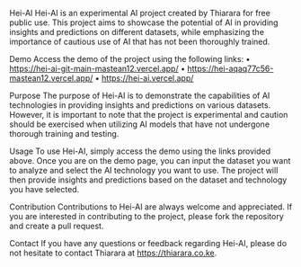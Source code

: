 Hei-AI
Hei-AI is an experimental AI project created by Thiarara for free public use. This project aims to showcase the potential of AI in providing insights and predictions on different datasets, while emphasizing the importance of cautious use of AI that has not been thoroughly trained.

Demo
Access the demo of the project using the following links:
•	https://hei-ai-git-main-mastean12.vercel.app/
•	https://hei-aqaq77c56-mastean12.vercel.app/
•	https://hei-ai.vercel.app/

Purpose
The purpose of Hei-AI is to demonstrate the capabilities of AI technologies in providing insights and predictions on various datasets. However, it is important to note that the project is experimental and caution should be exercised when utilizing AI models that have not undergone thorough training and testing.

Usage
To use Hei-AI, simply access the demo using the links provided above. Once you are on the demo page, you can input the dataset you want to analyze and select the AI technology you want to use. The project will then provide insights and predictions based on the dataset and technology you have selected.

Contribution
Contributions to Hei-AI are always welcome and appreciated. If you are interested in contributing to the project, please fork the repository and create a pull request.

Contact
If you have any questions or feedback regarding Hei-AI, please do not hesitate to contact Thiarara at https://thiarara.co.ke.

